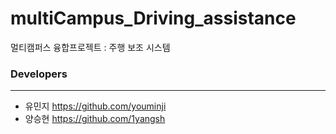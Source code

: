 # multiCampus_Driving_assistance
멀티캠퍼스 융합프로젝트 : 주행 보조 시스템



### Developers

---

- 유민지 https://github.com/youminji
- 양승현 https://github.com/1yangsh 